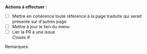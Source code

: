 <!-- IMPORTANT:
  TANT QUE TOUTES LES COCHES NE SONT PAS COCHÉES, la PR ne peut être ouverte, ou alors en Draft.
-->

**Actions à effectuer :**

- [ ] Mettre en cohérence toute référence à la page traduite qui serait présente sur d'autres page  
  <!-- Simple recherche du nom du fichier que vous êtes entrain de traduire et vérifier que les titres soient cohérents -->
- [ ] Mettre à jour le lien du menu  
  <!-- À effectuer sur .vitepress/config.ts -->
- [ ] Lier la PR à une issue  
      Closes # <!-- << Insérer l'id de l'issue -->
      
Remarques:

